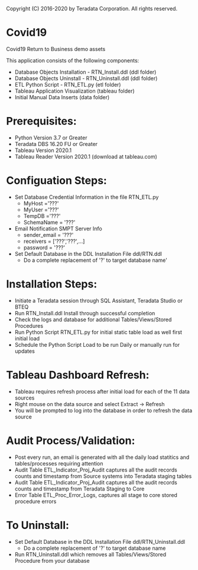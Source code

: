 Copyright (C) 2016-2020 by Teradata Corporation. All rights reserved.
# Covid19

Covid19 Return to Business demo assets

This application consists of the following components:
  * Database Objects Installation - RTN_Install.ddl (ddl folder)
  * Database Objects Uninstall - RTN_Uninstall.ddl (ddl folder)
  * ETL Python Script - RTN_ETL.py (etl folder)
  * Tableau Application Visualization (tableau folder)
  * Initial Manual Data Inserts (data folder)
  
# Prerequisites:
  * Python Version 3.7 or Greater
  * Teradata DBS 16.20 FU or Greater
  * Tableau Version 2020.1
  * Tableau Reader Version 2020.1  (download at tableau.com)
  
# Configuation Steps:
  * Set Database Credential Information in the file RTN_ETL.py
      * MyHost ='???'
      * MyUser ='???'
      * TempDB ='???'
      * SchemaName = '???'
  * Email Notification SMPT Server Info
      * sender_email = '???'
      * receivers = ['???','???',...]
      * password = '???'
  * Set Default Database in the DDL Installation File ddl/RTN.ddl
      * Do a complete replacement of '?' to target database name'
      
# Installation Steps:
  * Initiate a Teradata session through SQL Assistant, Teradata Studio or BTEQ
  * Run RTN_Install.ddl Install through successful completion
  * Check the logs and database for additional Tables/Views/Stored Procedures
  * Run Python Script RTN_ETL.py for initial static table load as well first initial load
  * Schedule the Python Script Load to be run Daily or manually run for updates
  
# Tableau Dashboard Refresh:
  * Tableau requires refresh process after initial load for each of the 11 data sources
  * Right mouse on the data source and select Extract -> Refresh
  * You will be prompted to log into the database in order to refresh the data source 

# Audit Process/Validation:
  * Post every run, an email is generated with all the daily load statitics and tables/processes requiring attention
  * Audit Table ETL_Indicator_Proj_Audit captures all the audit records counts and timestamp from Source systems into Teradata staging tables
  * Audit Table ETL_Indicator_Proj_Audit captures all the audit records counts and timestamp from Teradata Staging to Core
  * Error Table ETL_Proc_Error_Logs, captures all stage to core stored procedure errors
  
# To Uninstall:
  * Set Default Database in the DDL Installation File ddl/RTN_Uninstall.ddl
      * Do a complete replacement of '?' to target database name
  * Run RTN_Uninstall.ddl which removes all Tables/Views/Stored Procedure from your database
